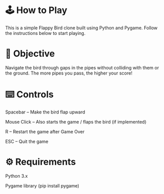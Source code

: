 # 🕹️ How to Play
This is a simple Flappy Bird clone built using Python and Pygame. Follow the instructions below to start playing.

# 🎯 Objective
Navigate the bird through gaps in the pipes without colliding with them or the ground. The more pipes you pass, the higher your score!

# ⌨️ Controls
Spacebar – Make the bird flap upward

Mouse Click – Also starts the game / flaps the bird (if implemented)

R – Restart the game after Game Over

ESC – Quit the game

# ⚙️ Requirements
Python 3.x

Pygame library (pip install pygame)

